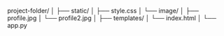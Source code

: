 project-folder/
│
├── static/
│   ├── style.css
│   └── image/
│       ├── profile.jpg
│       └── profile2.jpg
│
├── templates/
│   └── index.html
│
└── app.py

